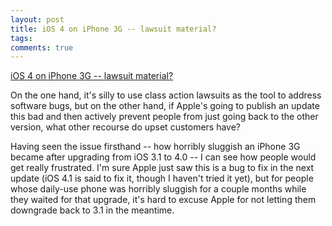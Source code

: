 ```yaml
---
layout: post
title: iOS 4 on iPhone 3G -- lawsuit material?
tags: 
comments: true
---
```

[iOS 4 on iPhone 3G -- lawsuit material?](http://arstechnica.com/apple/news/2010/11/lawsuit-apple-turned-iphone-3gs-into-ibricks-to-boost-iphone-4.ars)

On the one hand, it's silly to use class action lawsuits as the tool to
address software bugs, but on the other hand, if Apple's going to publish an
update this bad and then actively prevent people from just going back to the
other version, what other recourse do upset customers have?

Having seen the issue firsthand -- how horribly sluggish an iPhone 3G became
after upgrading from iOS 3.1 to 4.0 -- I can see how people would get really
frustrated. I'm sure Apple just saw this is a bug to fix in the next update
(iOS 4.1 is said to fix it, though I haven't tried it yet), but for people
whose daily-use phone was horribly sluggish for a couple months while they
waited for that upgrade, it's hard to excuse Apple for not letting them
downgrade back to 3.1 in the meantime.
